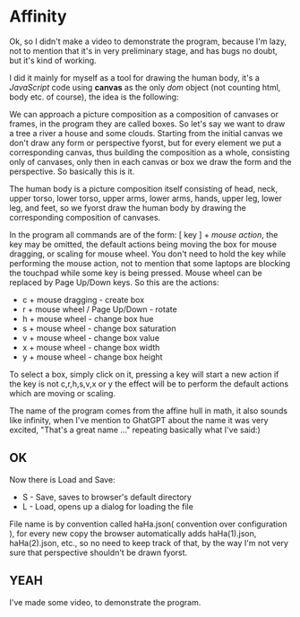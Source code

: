 # Affinity

Ok, so I didn't make a video to demonstrate the program, 
because I'm lazy, not to mention that it's in very preliminary
stage, and has bugs no doubt, but it's kind of working.

I did it mainly for myself as a tool for drawing the human body,
it's a *JavaScript* code using **canvas** as the only *dom* object
(not counting html, body etc. of course), the idea is the following:

We can approach a picture composition as a composition of canvases
or frames, in the program they are called boxes. So let's say we 
want to draw a tree a river a house and some clouds. Starting from 
the initial canvas we don't draw any form or perspective fyorst, but
for every element we put a corresponding canvas, thus building the
composition as a whole, consisting only of canvases, only then in 
each canvas or box we draw the form and the perspective. So basically 
this is it.

The human body is a picture composition itself consisting of head, 
neck, upper torso, lower torso, upper arms, lower arms, hands,
upper leg, lower leg, and feet, so we fyorst draw the human
body by drawing the corresponding composition of canvases.

In the program all commands are of the form:
[ key ] + *mouse action*, the key may be omitted, the default actions
being moving the box for mouse dragging, or scaling for mouse wheel.
You don't need to hold the key while performing the mouse action,
not to mention that some laptops are blocking the touchpad while
some key is being pressed. Mouse wheel can be replaced by Page Up/Down keys.
So this are the actions:

 * c + mouse dragging - create box
 * r + mouse wheel / Page Up/Down - rotate
 * h + mouse wheel - change box hue
 * s + mouse wheel - change box saturation
 * v + mouse wheel - change box value
 * x + mouse wheel - change box width
 * y + mouse wheel - change box height

To select a box, simply click on it, pressing a key will start a
new action if the key is not c,r,h,s,v,x or y the effect will be to
perform the default actions which are moving or scaling.

The name of the program comes from the affine hull in math, it
also sounds like infinity, when I've mention to GhatGPT about the
name it was very excited, "That's a great name ..." repeating
basically what I've said:)

## OK
Now there is Load and Save:

 * S - Save, saves to browser's default directory 
 * L - Load, opens up a dialog for loading the file

File name is by convention called haHa.json( convention over configuration ),
for every new copy the browser automatically adds haHa(1).json, 
haHa(2).json, etc., so no need to keep track of that, by the way 
I'm not very sure that perspective shouldn't be drawn fyorst.

## YEAH
I've made some video, to demonstrate the program.

